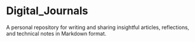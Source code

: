 # Digital_Journals
A personal repository for writing and sharing insightful articles, reflections, and technical notes in Markdown format.
